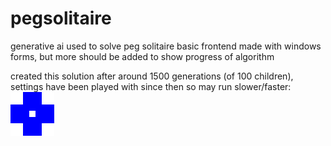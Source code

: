# pegsolitaire
generative ai used to solve peg solitaire
basic frontend made with windows forms, but more should be added to show progress of algorithm

created this solution after around 1500 generations (of 100 children), settings have been played with since then so may run slower/faster:
![](https://github.com/hrrycx/peg-solitaire-solver/blob/master/final_final_amination.gif)

